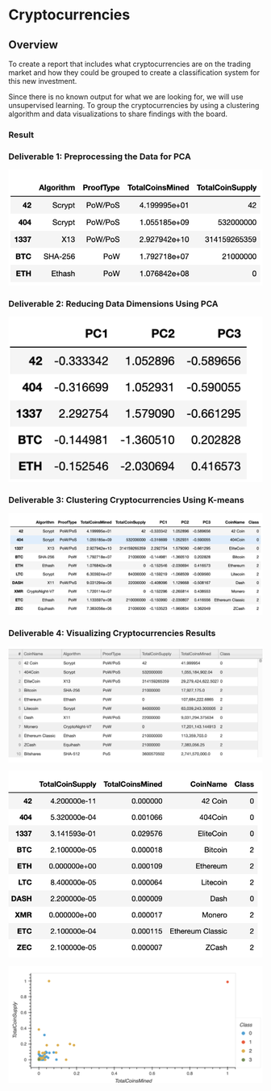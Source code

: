 # Cryptocurrencies

## Overview 

To create a report that includes what cryptocurrencies are on the trading market and how they could be grouped to create a classification system for this new investment.
 
Since there is no known output for what we are looking for, we will  use unsupervised learning. To group the cryptocurrencies by using a clustering algorithm and data visualizations to share findings with the board.


### Result

### Deliverable 1: Preprocessing the Data for PCA

![1](https://github.com/Poonsri14/Cryptocurrencies/blob/main/Resources/D1.png)

### Deliverable 2: Reducing Data Dimensions Using PCA

![2](https://github.com/Poonsri14/Cryptocurrencies/blob/main/Resources/D2.png)

### Deliverable 3: Clustering Cryptocurrencies Using K-means

![3](https://github.com/Poonsri14/Cryptocurrencies/blob/main/Resources/D3.png)


### Deliverable 4: Visualizing Cryptocurrencies Results

![4](https://github.com/Poonsri14/Cryptocurrencies/blob/main/Resources/D4.0.png)

![4](https://github.com/Poonsri14/Cryptocurrencies/blob/main/Resources/D4.1.png)

![4](https://github.com/Poonsri14/Cryptocurrencies/blob/main/Resources/D4.2.png)

